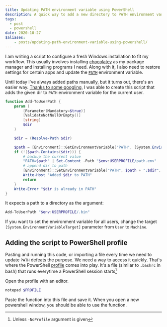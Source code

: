 ```yaml
---
title: Updating PATH environment variable using PowerShell
description: A quick way to add a new directory to PATH environment variable
tags:
  - post
  - powershell
date: 2020-10-27
$aliases:
    - posts/updating-path-environment-variable-using-powershell/
---
```



I am writing a script to configure a fresh Windows installation to fit my workflow. 
This usually involves installing [chocolatey][choco] as my package manager 
and installing programs I need. Along with it, I also need to restore settings for certain apps 
and update the [`PATH`][path] environment variable. 

Until today I've always added paths manually, but it turns out, there's an easier way. 
[Thanks to some googling][microsoft_docs], 
I was able to create this script that adds the given dir 
to `PATH` environment variable for the current user.

```powershell
function Add-ToUserPath {
    param (
        [Parameter(Mandatory=$true)]
        [ValidateNotNullOrEmpty()]
        [string] 
        $dir
    )

    $dir = (Resolve-Path $dir)

    $path = [Environment]::GetEnvironmentVariable("PATH", [System.EnvironmentVariableTarget]::User)
    if (!($path.Contains($dir))) {
        # backup the current value
        "PATH=$path" | Set-Content -Path "$env:USERPROFILE/path.env"
        # append dir to path
        [Environment]::SetEnvironmentVariable("PATH", $path + ";$dir", [EnvironmentVariableTarget]::User)
        Write-Host "Added $dir to PATH"
        return
    }
    Write-Error "$dir is already in PATH"
}
```

It expects a path to a directory as the argument:

```powershell
Add-ToUserPath "$env:USERPROFILE/.bin"
```

If you want to set the environment variable for all users, change the target `[System.EnvironmentVariableTarget]` parameter from `User` to `Machine`.

## Adding the script to PowerShell profile

Pasting and running this code, or importing a file every time we need to update `PATH` defeats the purpose. 
We need a way to access it quickly. That's where the PowerShell [profile][profile] comes into play. 
It's a file (similar to `.bashrc` in bash) that runs everytime a PowerShell session starts[^args]

Open the profile with an editor.
```powershell
notepad $PROFILE
```

Paste the function into this file and save it. 
When you open a new powershell window, you should be able to use the function.


[choco]: https://chocolatey.org/install
[profile]: https://docs.microsoft.com/en-us/powershell/module/microsoft.powershell.core/about/about_profiles
[path]: https://en.wikipedia.org/wiki/PATH_(variable)
[microsoft_docs]: https://docs.microsoft.com/en-us/dotnet/api/system.environment.setenvironmentvariable

[^args]: Unless `-NoProfile` argument is given
